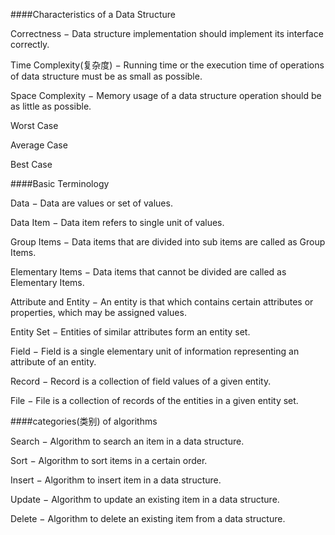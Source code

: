 ####Characteristics of a Data Structure

Correctness − Data structure implementation should implement its interface correctly.

Time Complexity(复杂度) − Running time or the execution time of operations of data structure must be as small as possible.

Space Complexity − Memory usage of a data structure operation should be as little as possible.

Worst Case

Average Case 

Best Case

####Basic Terminology

Data − Data are values or set of values.

Data Item − Data item refers to single unit of values.

Group Items − Data items that are divided into sub items are called as Group Items.

Elementary Items − Data items that cannot be divided are called as Elementary Items.

Attribute and Entity − An entity is that which contains certain attributes or properties, which may be assigned values.

Entity Set − Entities of similar attributes form an entity set.

Field − Field is a single elementary unit of information representing an attribute of an entity.

Record − Record is a collection of field values of a given entity.

File − File is a collection of records of the entities in a given entity set.

####categories(类别) of algorithms 

Search − Algorithm to search an item in a data structure.

Sort − Algorithm to sort items in a certain order.

Insert − Algorithm to insert item in a data structure.

Update − Algorithm to update an existing item in a data structure.

Delete − Algorithm to delete an existing item from a data structure.




